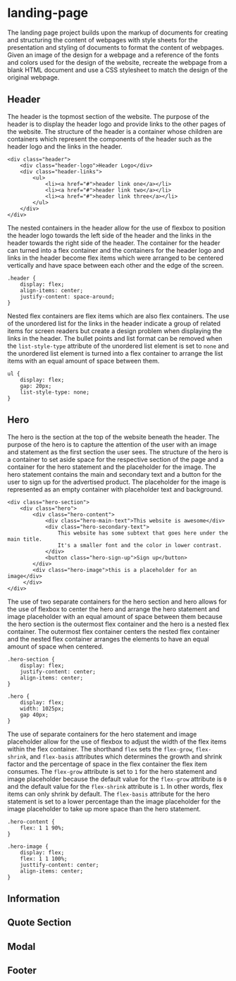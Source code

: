 # landing-page

The landing page project builds upon the markup of documents for creating and structuring the content of webpages with style sheets for the presentation and styling of documents to format the content of webpages. Given an image of the design for a webpage and a reference of the fonts and colors used for the design of the website, recreate the webpage from a blank HTML document and use  a CSS stylesheet to match the design of the original webpage.

## Header

The header is the topmost section of the website. The purpose of the header is to display the header logo and provide links to the other pages of the website.  The structure of the header is a container whose children are containers which represent the 
components of the header such as the header logo and the links in the header.

```
<div class="header">
    <div class="header-logo">Header Logo</div>
    <div class="header-links">
        <ul>
            <li><a href="#">header link one</a></li>
            <li><a href="#">header link two</a></li>
            <li><a href="#">header link three</a></li>
        </ul>
    </div>
</div>
```

The nested containers in the header allow for the use of flexbox to position the header logo towards the left side of the header and the links in the header towards the right side of the header. The container for the header can turned into a flex container and the containers for the header logo and links in the header become flex items which were arranged to be centered vertically and have space between each other and the edge of the screen.


```
.header {
    display: flex;
    align-items: center;
    justify-content: space-around;
}
```

Nested flex containers are flex items which are also flex containers. The use of the unordered list for the links in the header indicate a group of related items for screen readers but create a design problem when displaying the links in the header. The bullet points and list format can be removed when the ```list-style-type``` attribute of the unordered list element is set to ```none``` and the unordered list element is turned into a flex container to arrange the list items with an equal amount of space between them.

```
ul {
    display: flex;
    gap: 20px;
    list-style-type: none;
}
```

## Hero

The hero is the section at the top of the website beneath the header. The purpose of the hero is to capture the attention of the user with an image and statement as the first section the user sees. The structure of the hero is a container to set aside space for the respective section of the page and a container for the hero statement and the placeholder for the image. The hero statement contains the main and secondary text and a button for the user to sign up for the advertised product. The placeholder for the image is represented as an empty container with placeholder text and background.
 

```
<div class="hero-section">
    <div class="hero">
        <div class="hero-content">
            <div class="hero-main-text">This website is awesome</div>
            <div class="hero-secondary-text">
                This website has some subtext that goes here under the main title.
                It's a smaller font and the color in lower contrast.
            </div>
            <button class="hero-sign-up">Sign up</button>
        </div>
        <div class="hero-image">this is a placeholder for an image</div>
     </div>
</div>
```

The use of two separate containers for the hero section and hero allows for the use of flexbox to center the hero and arrange the hero statement and image placeholder with an equal amount of space between them because the hero section is the outermost flex container and the hero is a nested flex container. The outermost flex container centers the nested flex container and the nested flex container arranges the  elements to have an equal amount of space when centered.

```
.hero-section {
    display: flex;
    justify-content: center;
    align-items: center;
}

.hero {
    display: flex;
    width: 1025px;
    gap 40px;
}
```

The use of separate containers for the hero statement and image placeholder allow for the use of flexbox to adjust the width of the flex items within the flex container. The shorthand ```flex``` sets the ```flex-grow```, ```flex-shrink```, and ```flex-basis``` attributes which determines the growth and shrink factor and the percentage of space in the flex container the flex item consumes. The ```flex-grow``` attribute is set to ```1``` for the hero statement and image placeholder because the default value for the ```flex-grow``` attribute is ```0``` and the default value for the ```flex-shrink``` attribute is  ```1```. In other words, flex items can only shrink by default. The ```flex-basis``` attribute for the hero statement is set to a lower percentage than the image placeholder for the image placeholder to take up more space than the hero statement.

```
.hero-content {
    flex: 1 1 90%;
}

.hero-image {
    display: flex;
    flex: 1 1 100%;
    justtify-content: center;
    align-items: center;
}
```

## Information

## Quote Section

## Modal

## Footer